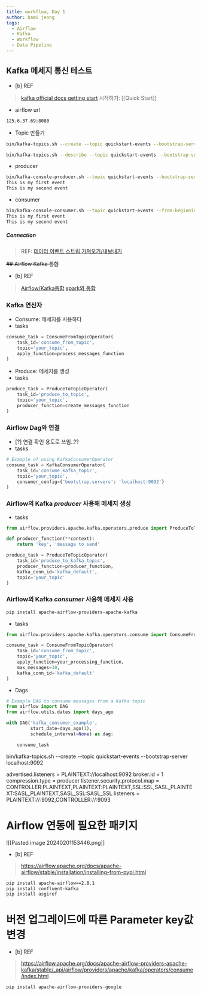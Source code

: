 ```yaml
---
title: workflow, Day 1
author: bami jeong
tags:
  - Airflow
  - Kafka
  - Workflow
  - Data Pipeline
---
```




## Kafka 메세지 통신 테스트

- [b] REF
> [kafka official docs getting start](https://kafka.apache.org/documentation/#quickstart)
> 시작하기: [[Quick Start]]

- airflow url
```
125.6.37.69:8080
```

- Topic 만들기 

```bash
bin/kafka-topics.sh --create --topic quickstart-events --bootstrap-server localhost:9092
```

```bash
bin/kafka-topics.sh --describe --topic quickstart-events --bootstrap-server localhost:9092
```

- producer
```bash
bin/kafka-console-producer.sh --topic quickstart-events --bootstrap-server localhost:9092
This is my first event
This is my second event
```

- consumer
```bash
bin/kafka-console-consumer.sh --topic quickstart-events --from-beginning --bootstrap-server localhost:9092
This is my first event
This is my second event
```

##### Connection
>REF: [데이터 이벤트 스트림 가져오기/내보내기](https://kafka.apache.org/documentation/#connect)


~~## Airflow Kafka 통합~~ 

- [b] REF
> [Airflow/Kafka통합](https://www.restack.io/docs/airflow-knowledge-apache-kafka-operator-consumer-provider-example)
> [spark와 통합](https://www.restack.io/docs/airflow-knowledge-apache-spark-example-jobs#clp31wvme017hzi0u51pvxlof)




### Kafka 연산자 
- Consume: 메세지를 사용하다 
- tasks
```python
consume_task = ConsumeFromTopicOperator(
    task_id='consume_from_topic',
    topic='your_topic',
    apply_function=process_messages_function
)
```

- Produce: 메세지를 생성 
- tasks
```python
produce_task = ProduceToTopicOperator(
    task_id='produce_to_topic',
    topic='your_topic',
    producer_function=create_messages_function
)
```

### Airflow Dag와 연결 

- [?] 연결 확인 용도로 쓰임..??
- tasks
```python
# Example of using KafkaConsumerOperator
consume_task = KafkaConsumerOperator(
    task_id='consume_kafka_topic',
    topic='your_topic',
    consumer_config={'bootstrap.servers': 'localhost:9092'}
)
```

### Airflow의 Kafka *producer* 사용해 메세지 생성

- tasks
```python
from airflow.providers.apache.kafka.operators.produce import ProduceToTopicOperator

def producer_function(**context):
    return 'key', 'message to send'

produce_task = ProduceToTopicOperator(
    task_id='produce_to_kafka_topic',
    producer_function=producer_function,
    kafka_conn_id='kafka_default',
    topic='your_topic'
)
```

### Airflow의 Kafka *consumer* 사용해 메세지 사용 
```bash
pip install apache-airflow-providers-apache-kafka
```

- tasks
```python
from airflow.providers.apache.kafka.operators.consume import ConsumeFromTopicOperator

consume_task = ConsumeFromTopicOperator(
    task_id='consume_from_topic',
    topic='your_topic',
    apply_function=your_processing_function,
    max_messages=10,
    kafka_conn_id='kafka_default'
)
```

- Dags
```python
# Example DAG to consume messages from a Kafka topic
from airflow import DAG
from airflow.utils.dates import days_ago

with DAG('kafka_consumer_example',
         start_date=days_ago(1),
         schedule_interval=None) as dag:

    consume_task
```

bin/kafka-topics.sh --create --topic quickstart-events --bootstrap-server localhost:9092

advertised.listeners = PLAINTEXT://localhost:9092
broker.id = 1
	compression.type = producer
listener.security.protocol.map = CONTROLLER:PLAINTEXT,PLAINTEXT:PLAINTEXT,SSL:SSL,SASL_PLAINTEXT:SASL_PLAINTEXT,SASL_SSL:SASL_SSL
	listeners = PLAINTEXT://:9092,CONTROLLER://:9093



# Airflow 연동에 필요한 패키지 

![[Pasted image 20240201153446.png]]

- [b] REF
> https://airflow.apache.org/docs/apache-airflow/stable/installation/installing-from-pypi.html

```bash
pip install apache-airflow==2.8.1
pip install confluent-kafka
pip install asgiref
```

# 버전 업그레이드에 따른 Parameter key값 변경

- [b] REF
> https://airflow.apache.org/docs/apache-airflow-providers-apache-kafka/stable/_api/airflow/providers/apache/kafka/operators/consume/index.html

```python
pip install apache-airflow-providers-google
```

